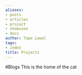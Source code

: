 ```yaml
---
aliases:
- posts
- articles
- project
- showcase
- docs
author: Tope Lawal
tags:
- index
title: Projects
---
```

#Blogs
This is the home of the cat